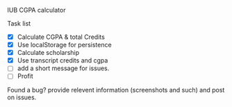 IUB CGPA calculator

Task list
- [x] Calculate CGPA & total Credits
- [x] Use localStorage for persistence
- [x] Calculate scholarship
- [x] Use transcript credits and cgpa
- [ ] add a short message for issues.
- [ ] Profit

Found a bug? provide relevent information (screenshots and such) and post on issues.
